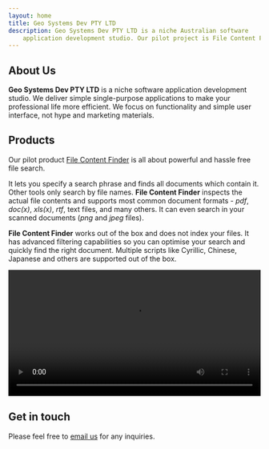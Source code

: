```yaml
---
layout: home
title: Geo Systems Dev PTY LTD
description: Geo Systems Dev PTY LTD is a niche Australian software
    application development studio. Our pilot project is File Content Finder.
---
```


<!-- # What is it? -->

<h2>About Us</h2>

<strong>Geo Systems Dev PTY LTD</strong> is a niche software
application development studio. We deliver simple
single-purpose applications to make your professional life more efficient.
We focus on functionality and simple user interface, 
not hype and marketing materials.


<h2>Products</h2>

Our pilot product <a href="/products/file-content-finder">File Content Finder</a>
is all about powerful and hassle free file search.

It lets you specify a search phrase and finds all documents which contain it. 
Other tools only search by file names. 
<strong>File Content Finder</strong> inspects the actual 
file contents and supports most common document formats - *pdf*, *doc(x)*, *xls(x)*, 
*rtf*, text files, and many others. 
It can even search in your scanned documents (*png* and *jpeg* files).

<strong>File Content Finder</strong> works out of the box and does not index your files.
It has advanced filtering capabilities so you can optimise your search and quickly
find the right document. Multiple scripts like Cyrillic, Chinese, Japanese and others
are supported out of the box. 

<p class="image-gallery">
<video controls id="myVideo" width="100%" class='video-js' controls preload='auto' data-setup='{}'>
    <source src="/products/file-content-finder/fcf-from-youtube.mp4" type="video/mp4">
    Your browser doesn't support HTML5 video tag.
</video>
</p>

<h2>Get in touch</h2>

Please feel free to <a href="mailto:info@geosytemsdev.com">email us</a> for any inquiries.